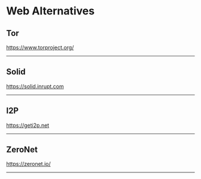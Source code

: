 # Web Alternatives

## Tor

https://www.torproject.org/

<hr>

## Solid

https://solid.inrupt.com

<hr>

## I2P

https://geti2p.net

<hr>

## ZeroNet

https://zeronet.io/

<hr>
